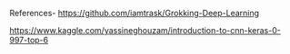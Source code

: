 References-
 https://github.com/iamtrask/Grokking-Deep-Learning
 
 https://www.kaggle.com/yassineghouzam/introduction-to-cnn-keras-0-997-top-6
 
